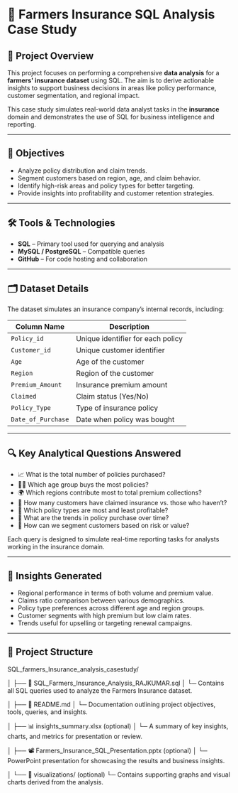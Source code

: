 # 🧾 Farmers Insurance SQL Analysis Case Study

## 📌 Project Overview
This project focuses on performing a comprehensive **data analysis** for a **farmers' insurance dataset** using SQL. The aim is to derive actionable insights to support business decisions in areas like policy performance, customer segmentation, and regional impact.

This case study simulates real-world data analyst tasks in the **insurance** domain and demonstrates the use of SQL for business intelligence and reporting.

---

## 🎯 Objectives
- Analyze policy distribution and claim trends.
- Segment customers based on region, age, and claim behavior.
- Identify high-risk areas and policy types for better targeting.
- Provide insights into profitability and customer retention strategies.

---

## 🛠️ Tools & Technologies
- **SQL** – Primary tool used for querying and analysis
- **MySQL / PostgreSQL** – Compatible queries
- **GitHub** – For code hosting and collaboration

---

## 🗂️ Dataset Details
The dataset simulates an insurance company’s internal records, including:

| Column Name         | Description                            |
|---------------------|----------------------------------------|
| `Policy_id`         | Unique identifier for each policy      |
| `Customer_id`       | Unique customer identifier             |
| `Age`               | Age of the customer                    |
| `Region`            | Region of the customer                 |
| `Premium_Amount`    | Insurance premium amount               |
| `Claimed`           | Claim status (Yes/No)                  |
| `Policy_Type`       | Type of insurance policy               |
| `Date_of_Purchase`  | Date when policy was bought            |

---

## 🔍 Key Analytical Questions Answered

- 📈 What is the total number of policies purchased?
- 🧑‍🌾 Which age group buys the most policies?
- 🌍 Which regions contribute most to total premium collections?
- 💸 How many customers have claimed insurance vs. those who haven’t?
- 🚩 Which policy types are most and least profitable?
- 📆 What are the trends in policy purchase over time?
- 🎯 How can we segment customers based on risk or value?

Each query is designed to simulate real-time reporting tasks for analysts working in the insurance domain.

---

## 🧠 Insights Generated

- Regional performance in terms of both volume and premium value.
- Claims ratio comparison between various demographics.
- Policy type preferences across different age and region groups.
- Customer segments with high premium but low claim rates.
- Trends useful for upselling or targeting renewal campaigns.

---

## 📁 Project Structure
SQL_farmers_Insurance_analysis_casestudy/

│
├── 📄 SQL_Farmers_Insurance_Analysis_RAJKUMAR.sql
│   └─ Contains all SQL queries used to analyze the Farmers Insurance dataset.


│
├── 📄 README.md
│   └─ Documentation outlining project objectives, tools, queries, and insights.


│
├── 📊 insights_summary.xlsx (optional)
│   └─ A summary of key insights, charts, and metrics for presentation or review.


│
├── 📽️ Farmers_Insurance_SQL_Presentation.pptx (optional)
│   └─ PowerPoint presentation for showcasing the results and business insights.


│
└── 📁 visualizations/ (optional)
    └─ Contains supporting graphs and visual charts derived from the analysis.


